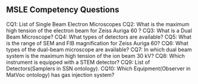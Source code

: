 ## MSLE Competency Questions
CQ1: List of Single Beam Electron Microscopes
CQ2: What is the maximum high tension of the electron beam for Zeiss Auriga 60 ?
CQ3: What is a Dual Beam Microscope?
CQ4: What types of detectors are available?
CQ5: What is the range of SEM and FIB magnification for Zeiss Auriga 60?
CQ6: What types of the dual-beam microscope are available?
CQ7: In which dual beam system is the maximum high tension of the ion beam 30 kV?
CQ8: Which instrument is equipped with a STEM detector?
CQ9: List of Detectors(Samplers in SSN ontology).
CQ10: Which Equipment(Observer in MatVoc ontology) has gas injection system?
